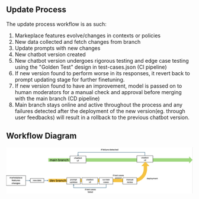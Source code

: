 ## Update Process
The update process workflow is as such:
1. Markeplace features evolve/changes in contexts or policies
2. New data collected and fetch changes from branch
3. Update prompts with new changes
4. New chatbot version created
5. New chatbot version undergoes rigorous testing and edge case testing using the "Golden Test" design in test-cases.json (CI pipeline)
6. If new version found to perform worse in its responses, it revert back to prompt updating stage for further finetuning. 
7. If new version found to have an improvement, model is passed on to human moderators for a manual check and approval before merging with the main branch (CD pipeline)
8. Main branch stays online and active throughout the process and any failures detected after the deployment of the new version(eg. through user feedbacks) will result in a rollback to the previous chatbot version.

## Workflow Diagram
<img src="resources/workflow_diagram.png" width ="800">
